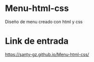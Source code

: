 # Menu-html-css

Diseño de menu creado con html y css

# Link de entrada

https://santy-gz.github.io/Menu-html-css/
